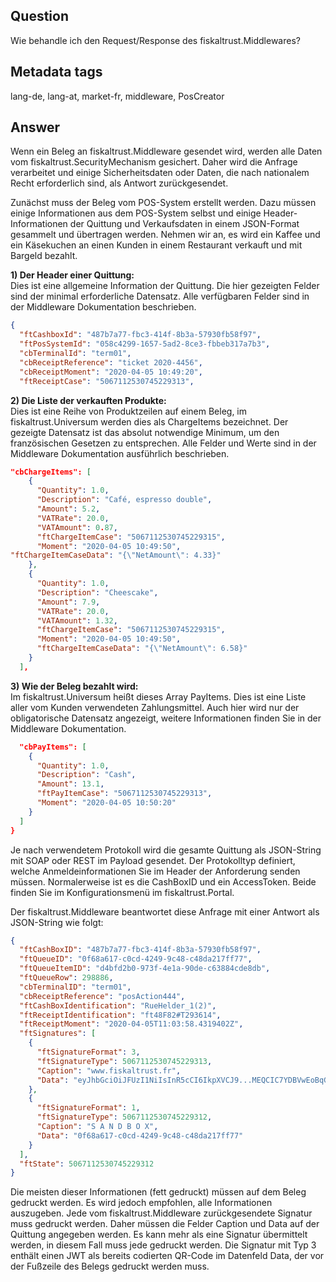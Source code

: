 ## Question
Wie behandle ich den Request/Response des fiskaltrust.Middlewares?

## Metadata tags
lang-de, lang-at, market-fr, middleware, PosCreator

## Answer
Wenn ein Beleg an fiskaltrust.Middleware gesendet wird, werden alle Daten vom fiskaltrust.SecurityMechanism gesichert. Daher wird die Anfrage verarbeitet und einige Sicherheitsdaten oder Daten, die nach nationalem Recht erforderlich sind, als Antwort zurückgesendet.

Zunächst muss der Beleg vom POS-System erstellt werden. Dazu müssen einige Informationen aus dem POS-System selbst und einige Header-Informationen der Quittung und Verkaufsdaten in einem JSON-Format gesammelt und übertragen werden. Nehmen wir an, es wird ein Kaffee und ein Käsekuchen an einen Kunden in einem Restaurant verkauft und mit Bargeld bezahlt.

**1) Der Header einer Quittung:**<br>Dies ist eine allgemeine Information der Quittung. Die hier gezeigten Felder sind der minimal erforderliche Datensatz. Alle verfügbaren Felder sind in der Middleware Dokumentation beschrieben.

```JSON
{
  "ftCashboxId": "487b7a77-fbc3-414f-8b3a-57930fb58f97",
  "ftPosSystemId": "058c4299-1657-5ad2-8ce3-fbbeb317a7b3",
  "cbTerminalId": "term01",
  "cbReceiptReference": "ticket 2020-4456",
  "cbReceiptMoment": "2020-04-05 10:49:20",
  "ftReceiptCase": "5067112530745229313",
```

**2) Die Liste der verkauften Produkte:**<br>Dies ist eine Reihe von Produktzeilen auf einem Beleg, im fiskaltrust.Universum werden dies als ChargeItems bezeichnet. Der gezeigte Datensatz ist das absolut notwendige Minimum, um den französischen Gesetzen zu entsprechen. Alle Felder und Werte sind in der Middleware Dokumentation ausführlich beschrieben.

```JSON
"cbChargeItems": [
    {
      "Quantity": 1.0,
      "Description": "Café, espresso double",
      "Amount": 5.2,
      "VATRate": 20.0,
      "VATAmount": 0.87,
      "ftChargeItemCase": "5067112530745229315",
      "Moment": "2020-04-05 10:49:50",
"ftChargeItemCaseData": "{\"NetAmount\": 4.33}"
    },
    {
      "Quantity": 1.0,
      "Description": "Cheescake",
      "Amount": 7.9,
      "VATRate": 20.0,
      "VATAmount": 1.32,
      "ftChargeItemCase": "5067112530745229315",
      "Moment": "2020-04-05 10:49:50",
      "ftChargeItemCaseData": "{\"NetAmount\": 6.58}"
    }
  ],
```

**3) Wie der Beleg bezahlt wird:**<br>Im fiskaltrust.Universum heißt dieses Array PayItems. Dies ist eine Liste aller vom Kunden verwendeten Zahlungsmittel. Auch hier wird nur der obligatorische Datensatz angezeigt, weitere Informationen finden Sie in der Middleware Dokumentation.

```JSON
  "cbPayItems": [
    {
      "Quantity": 1.0,
      "Description": "Cash",
      "Amount": 13.1,
      "ftPayItemCase": "5067112530745229313",
      "Moment": "2020-04-05 10:50:20"
    }
  ]
}
```

Je nach verwendetem Protokoll wird die gesamte Quittung als JSON-String mit SOAP oder REST im Payload gesendet. Der Protokolltyp definiert, welche Anmeldeinformationen Sie im Header der Anforderung senden müssen. Normalerweise ist es die CashBoxID und ein AccessToken. Beide finden Sie im Konfigurationsmenü im fiskaltrust.Portal.

Der fiskaltrust.Middleware beantwortet diese Anfrage mit einer Antwort als JSON-String wie folgt:

```JSON
{
  "ftCashBoxID": "487b7a77-fbc3-414f-8b3a-57930fb58f97",
  "ftQueueID": "0f68a617-c0cd-4249-9c48-c48da217ff77",
  "ftQueueItemID": "d4bfd2b0-973f-4e1a-90de-c63884cde8db",
  "ftQueueRow": 298886,
  "cbTerminalID": "term01",
  "cbReceiptReference": "posAction444",
  "ftCashBoxIdentification": "RueHelder_1(2)",
  "ftReceiptIdentification": "ft48F82#T293614",
  "ftReceiptMoment": "2020-04-05T11:03:58.4319402Z",
  "ftSignatures": [
    {
      "ftSignatureFormat": 3,
      "ftSignatureType": 5067112530745229313,
      "Caption": "www.fiskaltrust.fr",
      "Data": "eyJhbGciOiJFUzI1NiIsInR5cCI6IkpXVCJ9...MEQCIC7YDBVwEoBqGtlMfUznu4ExAYZ3t6qph5_nIJXuOelHAiBge_EPSeCirPma881ElrNvGf2sGYfCPo5nkYZujs1P4w"
    },
    {
      "ftSignatureFormat": 1,
      "ftSignatureType": 5067112530745229312,
      "Caption": "S A N D B O X",
      "Data": "0f68a617-c0cd-4249-9c48-c48da217ff77"
    }
  ],
  "ftState": 5067112530745229312
}
```

Die meisten dieser Informationen (fett gedruckt) müssen auf dem Beleg gedruckt werden. Es wird jedoch empfohlen, alle Informationen auszugeben. Jede vom fiskaltrust.Middleware zurückgesendete Signatur muss gedruckt werden. Daher müssen die Felder Caption und Data auf der Quittung angegeben werden. Es kann mehr als eine Signatur übermittelt werden, in diesem Fall muss jede gedruckt werden. Die Signatur mit Typ 3 enthält einen JWT als bereits codierten QR-Code im Datenfeld Data, der vor der Fußzeile des Belegs gedruckt werden muss.
